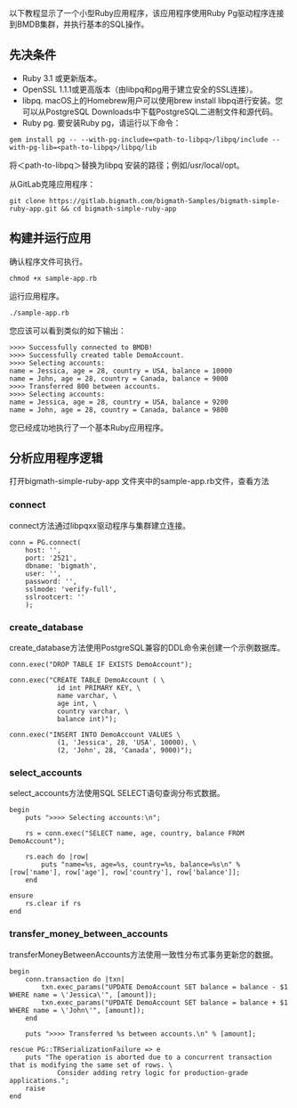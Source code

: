 
以下教程显示了一个小型Ruby应用程序，该应用程序使用Ruby Pg驱动程序连接到BMDB集群，并执行基本的SQL操作。


## **先决条件**

* Ruby 3.1 或更新版本。
* OpenSSL 1.1.1或更高版本（由libpq和pg用于建立安全的SSL连接）。
* libpq. macOS上的Homebrew用户可以使用brew install libpq进行安装。您可以从PostgreSQL Downloads中下载PostgreSQL二进制文件和源代码。
* Ruby pg. 要安装Ruby pg，请运行以下命令：

```
gem install pg -- --with-pg-include=<path-to-libpq>/libpq/include --with-pg-lib=<path-to-libpq>/libpq/lib
```

将＜path-to-libpq＞替换为libpq 安装的路径；例如/usr/local/opt。 

从GitLab克隆应用程序：

```
git clone https://gitlab.bigmath.com/bigmath-Samples/bigmath-simple-ruby-app.git && cd bigmath-simple-ruby-app
```


## **构建并运行应用**

确认程序文件可执行。

```
chmod +x sample-app.rb 
```

运行应用程序。

```
./sample-app.rb 
```

您应该可以看到类似的如下输出：

```
>>>> Successfully connected to BMDB!
>>>> Successfully created table DemoAccount.
>>>> Selecting accounts:
name = Jessica, age = 28, country = USA, balance = 10000
name = John, age = 28, country = Canada, balance = 9000
>>>> Transferred 800 between accounts.
>>>> Selecting accounts:
name = Jessica, age = 28, country = USA, balance = 9200
name = John, age = 28, country = Canada, balance = 9800
```

您已经成功地执行了一个基本Ruby应用程序。


## **分析应用程序逻辑**

打开bigmath-simple-ruby-app 文件夹中的sample-app.rb文件，查看方法


### **connect**

connect方法通过libpqxx驱动程序与集群建立连接。


```
conn = PG.connect(
    host: '',
    port: '2521',
    dbname: 'bigmath',
    user: '',
    password: '',
    sslmode: 'verify-full',
    sslrootcert: ''
    );
```


### **create_database**

create_database方法使用PostgreSQL兼容的DDL命令来创建一个示例数据库。

```
conn.exec("DROP TABLE IF EXISTS DemoAccount");
 
conn.exec("CREATE TABLE DemoAccount ( \
            id int PRIMARY KEY, \
            name varchar, \
            age int, \
            country varchar, \
            balance int)");
 
conn.exec("INSERT INTO DemoAccount VALUES \
            (1, 'Jessica', 28, 'USA', 10000), \
            (2, 'John', 28, 'Canada', 9000)");
```

### **select_accounts**

select_accounts方法使用SQL SELECT语句查询分布式数据。 

```
begin
    puts ">>>> Selecting accounts:\n";
 
    rs = conn.exec("SELECT name, age, country, balance FROM DemoAccount");
 
    rs.each do |row|
        puts "name=%s, age=%s, country=%s, balance=%s\n" % [row['name'], row['age'], row['country'], row['balance']];
    end
 
ensure
    rs.clear if rs
end
```

### **transfer_money_between_accounts**

transferMoneyBetweenAccounts方法使用一致性分布式事务更新您的数据。

```
begin
    conn.transaction do |txn|
        txn.exec_params("UPDATE DemoAccount SET balance = balance - $1 WHERE name = \'Jessica\'", [amount]);
        txn.exec_params("UPDATE DemoAccount SET balance = balance + $1 WHERE name = \'John\'", [amount]);
    end
 
    puts ">>>> Transferred %s between accounts.\n" % [amount];
 
rescue PG::TRSerializationFailure => e
    puts "The operation is aborted due to a concurrent transaction that is modifying the same set of rows. \
            Consider adding retry logic for production-grade applications.";
    raise
end
```
